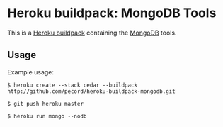Heroku buildpack: MongoDB Tools
=======================

This is a [Heroku buildpack](http://devcenter.heroku.com/articles/buildpacks) containing the [MongoDB](http://www.mongodb.org/) tools.

Usage
-----

Example usage:

    $ heroku create --stack cedar --buildpack http://github.com/pecord/heroku-buildpack-mongodb.git

    $ git push heroku master

    $ heroku run mongo --nodb

